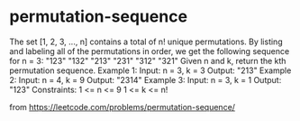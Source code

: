 # permutation-sequence
The set [1, 2, 3, ..., n] contains a total of n! unique permutations.  By listing and labeling all of the permutations in order, we get the following sequence for n = 3:  "123" "132" "213" "231" "312" "321" Given n and k, return the kth permutation sequence.     Example 1:  Input: n = 3, k = 3 Output: "213" Example 2:  Input: n = 4, k = 9 Output: "2314" Example 3:  Input: n = 3, k = 1 Output: "123"    Constraints:  1 &lt;= n &lt;= 9 1 &lt;= k &lt;= n!

from https://leetcode.com/problems/permutation-sequence/
